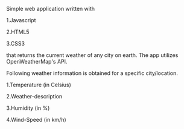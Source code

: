 Simple web application written with

   1.Javascript

   2.HTML5

   3.CSS3

that returns the current weather of any city on earth. The app utilizes OpenWeatherMap's API.

Following weather information is obtained for a specific city/location.

   1.Temperature (in Celsius)

   2.Weather-description

   3.Humidity (in %)

   4.Wind-Speed (in km/h)
